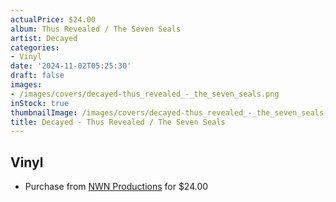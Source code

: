 ```yaml
---
actualPrice: $24.00
album: Thus Revealed / The Seven Seals
artist: Decayed
categories:
- Vinyl
date: '2024-11-02T05:25:30'
draft: false
images:
- /images/covers/decayed-thus_revealed_-_the_seven_seals.png
inStock: true
thumbnailImage: /images/covers/decayed-thus_revealed_-_the_seven_seals-thumb.png
title: Decayed - Thus Revealed / The Seven Seals
---
```


## Vinyl
* Purchase from [NWN Productions](http://shop.nwnprod.com/index.php?route=product/product&path=75&product_id=51587&sort=pd.name&order=ASC) for $24.00
